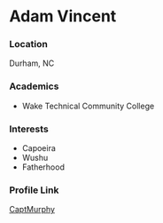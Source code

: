 # Adam Vincent

### Location

Durham, NC

### Academics

- Wake Technical Community College

### Interests

- Capoeira
- Wushu
- Fatherhood

### Profile Link

[CaptMurphy](http://github.com/CaptMurphy/)

